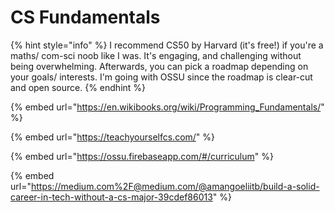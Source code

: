 # CS Fundamentals

{% hint style="info" %}
I recommend CS50 by Harvard (it's free!) if you're a maths/ com-sci noob like I was. It's engaging, and challenging without being overwhelming. Afterwards, you can pick a roadmap depending on your goals/ interests. I'm going with OSSU since the roadmap is clear-cut and open source.
{% endhint %}

{% embed url="https://en.wikibooks.org/wiki/Programming_Fundamentals/" %}

{% embed url="https://teachyourselfcs.com/" %}

{% embed url="https://ossu.firebaseapp.com/#/curriculum" %}

{% embed url="https://medium.com%2F@medium.com/@amangoeliitb/build-a-solid-career-in-tech-without-a-cs-major-39cdef86013" %}

